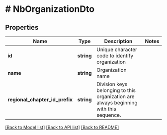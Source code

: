 # # NbOrganizationDto

## Properties

Name | Type | Description | Notes
------------ | ------------- | ------------- | -------------
**id** | **string** | Unique character code to identify organization |
**name** | **string** | Organization name |
**regional_chapter_id_prefix** | **string** | Division keys belonging to this organization are always beginning with this sequence. |

[[Back to Model list]](../../README.md#models) [[Back to API list]](../../README.md#endpoints) [[Back to README]](../../README.md)
